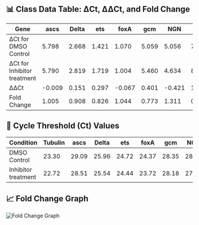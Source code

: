 ## 📊 Class Data Table: ΔCt, ΔΔCt, and Fold Change

| Gene   | ascs  | Delta | ets   | foxA  | gcm   | NGN   | opt   | pak3  | pak4  | pitx  | SM30  | sm50  | soxC  | synB  |
|--------|-------|--------|--------|--------|--------|--------|--------|--------|--------|--------|--------|--------|--------|--------|
| ΔCt for DMSO Control     | 5.798 | 2.668 | 1.421 | 1.070 | 5.059 | 5.056 | 7.725 | 2.110 | 2.276 | 6.383 | -2.327 | 0.405 | 1.777 | 0.831 |
| ΔCt for Inhibitor treatment | 5.790 | 2.819 | 1.719 | 1.004 | 5.460 | 4.634 | 8.989 | 2.576 | 2.534 | 9.005 | -0.952 | 2.092 | 1.609 | 1.341 |
| ΔΔCt   | -0.009 | 0.151 | 0.297 | -0.067 | 0.401 | -0.421 | 1.265 | 0.466 | 0.258 | 2.623 | 1.374 | 1.687 | -0.167 | 0.510 |
| Fold Change | 1.005 | 0.908 | 0.826 | 1.044 | 0.773 | 1.311 | 0.444 | 0.742 | 0.847 | 0.186 | 0.414 | 0.339 | 1.113 | 0.721 |
## 🧪 Cycle Threshold (Ct) Values

| Condition            | Tubulin | ascs  | Delta | ets   | foxA  | gcm   | NGN   | opt   | pak3  | pak4  | pitx  | SM30  | sm50  | soxC  | synB  |
|----------------------|---------|-------|--------|--------|--------|--------|--------|--------|--------|--------|--------|--------|--------|--------|--------|
| DMSO Control         | 23.30   | 29.09 | 25.96 | 24.72 | 24.37 | 28.35 | 28.35 | 31.02 | 25.41 | 25.57 | 29.68 | 20.97 | 23.70 | 25.07 | 24.13 |
| Inhibitor treatment  | 22.72   | 28.51 | 25.54 | 24.44 | 23.72 | 28.18 | 27.35 | 31.71 | 25.29 | 25.25 | 31.72 | 21.77 | 24.81 | 24.33 | 24.06 |
## 📈 Fold Change Graph


![Fold Change Graph](qpcr-graph.png)
